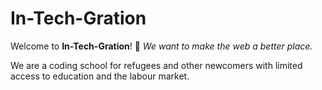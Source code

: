 # In-Tech-Gration

Welcome to **In-Tech-Gration**! 👋
*We want to make the web a better place.*

We are a coding school for refugees and other newcomers with limited access to education and the labour market.
